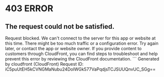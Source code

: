 # 403 ERROR

## The request could not be satisfied.

Request blocked. We can't connect to the server for this app or website at this time. There might be too much traffic or a configuration error. Try again later, or contact the app or website owner. If you provide content to customers through CloudFront, you can find steps to troubleshoot and help prevent this error by reviewing the CloudFront documentation. ```
Generated by cloudfront (CloudFront)
Request ID: iC5puUtEH5kCVNGMaNubu24DolWGk577VaPqdjsTCJSUUQnvUC_SGg==

```

